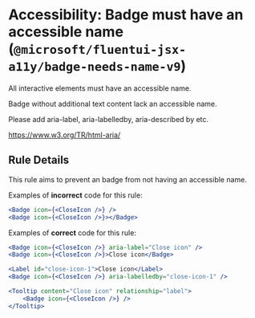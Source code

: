 # Accessibility: Badge must have an accessible name (`@microsoft/fluentui-jsx-a11y/badge-needs-name-v9`)

<!-- end auto-generated rule header -->

All interactive elements must have an accessible name.

Badge without additional text content lack an accessible name.

Please add aria-label, aria-labelledby, aria-described by etc.

<https://www.w3.org/TR/html-aria/>

## Rule Details

This rule aims to prevent an badge from not having an accessible name.

Examples of **incorrect** code for this rule:

```jsx
<Badge icon={<CloseIcon />} />
<Badge icon={<CloseIcon />}></Badge>

```

Examples of **correct** code for this rule:

```jsx
<Badge icon={<CloseIcon />} aria-label="Close icon" />
<Badge icon={<CloseIcon />}>Close icon</Badge>

<Label id="close-icon-1">Close icon</Label>
<Badge icon={<CloseIcon />} aria-labelledby="close-icon-1" />

<Tooltip content="Close icon" relationship="label">
    <Badge icon={<CloseIcon />} />
</Tooltip>
```
